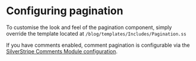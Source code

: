 # Configuring pagination
To customise the look and feel of the pagination component, simply override the template located at `/blog/templates/Includes/Pagination.ss`

If you have comments enabled, comment pagination is configurable via the [SilverStripe Comments Module configuration](https://github.com/silverstripe/silverstripe-comments/blob/master/docs/en/Configuration.md).